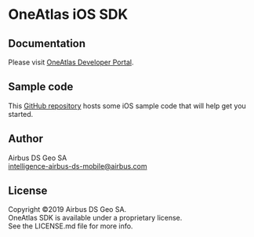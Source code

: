 # OneAtlas iOS SDK

## Documentation

Please visit [OneAtlas Developer Portal](https://api.oneatlas.airbus.com/mobile).

## Sample code

This [GitHub repository](https://github.com/airbusgeo/oneatlas-sdk-ios-sample-app) hosts some iOS sample code that will help get you started.

## Author

Airbus DS Geo SA
<br/>
intelligence-airbus-ds-mobile@airbus.com

## License

Copyright ©2019 Airbus DS Geo SA.
<br/>
OneAtlas SDK is available under a proprietary license.
<br/>
See the LICENSE.md file for more info.
